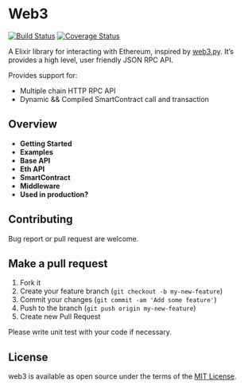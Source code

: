 # Web3

[![Build Status](https://travis-ci.org/zven21/web3.svg?branch=master)](https://travis-ci.org/zven21/web3)
[![Coverage Status](https://coveralls.io/repos/github/zven21/web3/badge.svg)](https://coveralls.io/github/zven21/web3)

A Elixir library for interacting with Ethereum, inspired by [web3.py](https://github.com/ethereum/web3.py). It’s provides a high level, user friendly JSON RPC API.

Provides support for:

- Multiple chain HTTP RPC API
- Dynamic && Compiled SmartContract call and transaction

## Overview

- **Getting Started**
- **Examples**
- **Base API**
- **Eth API**
- **SmartContract**
- **Middleware**
- **Used in production?**

## **Contributing**

Bug report or pull request are welcome.

## **Make a pull request**

1. Fork it
2. Create your feature branch (`git checkout -b my-new-feature`)
3. Commit your changes (`git commit -am 'Add some feature'`)
4. Push to the branch (`git push origin my-new-feature`)
5. Create new Pull Request

Please write unit test with your code if necessary.

## **License**

web3 is available as open source under the terms of the [MIT License](http://opensource.org/licenses/MIT).
